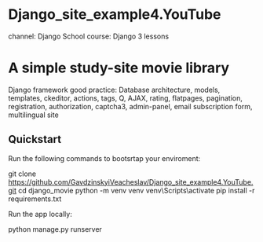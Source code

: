 # Django_site_example4.YouTube
channel: Django School course: Django 3 lessons

# A simple study-site movie library
Django framework good practice: Database architecture, models, templates, ckeditor, actions, tags, Q, AJAX, rating, flatpages, pagination, registration, authorization,  captcha3, admin-panel, email subscription form, multilingual site 

## Quickstart

Run the following commands to bootsrtap your enviroment:

  git clone https://github.com/GavdzinskyiVeacheslav/Django_site_example4.YouTube.git
  cd django_movie
  python -m venv venv
  venv\Scripts\activate
  pip install -r requirements.txt

Run the app locally:

  python manage.py runserver
